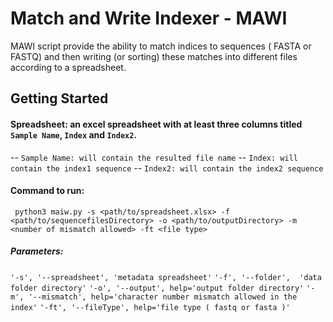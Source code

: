 ﻿# Match and Write Indexer - MAWI
MAWI script provide the ability to match indices to sequences ( FASTA or FASTQ) and then writing (or sorting) these matches into different files according to a spreadsheet.

## Getting Started

#### Spreadsheet: an excel spreadsheet with at least three columns titled `Sample Name`, `Index` and `Index2`.
-- `Sample Name: will contain the resulted file name`
-- `Index: will contain the index1 sequence`
-- `Index2: will contain the index2 sequence`

#### Command to run:
` python3 maiw.py -s <path/to/spreadsheet.xlsx> -f <path/to/sequencefilesDirectory> -o <path/to/outputDirectory> -m <number of mismatch allowed> -ft <file type>`

##### Parameters:
`'-s', '--spreadsheet', 'metadata spreadsheet'`
`'-f', '--folder',  'data folder directory'`
`'-o', '--output', help='output folder directory'`
`'-m', '--mismatch', help='character number mismatch allowed in the index'`
`'-ft', '--fileType', help='file type ( fastq or fasta )'`
